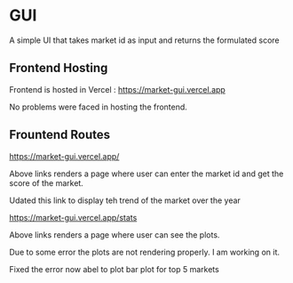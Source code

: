 #   GUI
A simple UI that takes market id as input and returns the formulated score

## Frontend Hosting
Frontend is hosted in Vercel : https://market-gui.vercel.app

No problems were faced in hosting the frontend.

## Frountend Routes

https://market-gui.vercel.app/

Above links renders a page where user can enter the market id and get the score of the market.

Udated this link to display teh trend of the market over the year

https://market-gui.vercel.app/stats

Above links renders a page where user can see the plots.

Due to some error the plots are not rendering properly. I am working on it.

Fixed the error now abel to plot bar plot for top 5 markets
